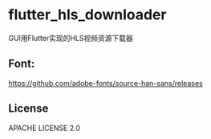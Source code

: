 # flutter_hls_downloader

GUI用Flutter实现的HLS视频资源下载器

## Font:

https://github.com/adobe-fonts/source-han-sans/releases

## License

APACHE LICENSE 2.0